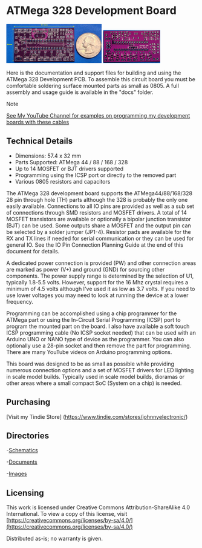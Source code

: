 # ATMega 328 Development Board

<img src="img/ATMega328_r2_pcb_f.jpg" width="50%">
<img src="img/ATMega328_r2_pcb_b.jpg" width="30%">

Here is the documentation and support files for building and using the ATMega 328 Development PCB. 
To assemble this circuit board you must be comfortable soldering surface mounted parts as small as 0805.
A full assembly and usage guide is available in the "docs" folder.
 
> [!NOTE]
> [See My YouTube Channel for examples on programming my development boards with these cables](https://www.youtube.com/@Johnny_Electronic/playlists)


## Technical Details

* Dimensions: 57.4 x 32 mm
* Parts Supported: ATMega 44 / 88 / 168 / 328
* Up to 14 MOSFET or BJT drivers supported
* Programming using the ICSP port or directly to the removed part
* Various 0805 resistors and capacitors

The ATMega 328 development board supports the ATMega44/88/168/328 28 pin through hole (TH) parts although the 328 is probably the only one easily available. Connections to all IO pins are provided as well as a sub set of connections through SMD resistors and MOSFET drivers. A total of 14 MOSFET transistors are available or optionally a bipolar junction transistor (BJT) can be used. Some outputs share a MOSFET and the output pin can be selected by a solder jumper (JP1-4). Resistor pads are available for the RX and TX lines if needed for serial communication or they can be used for general IO. See the IO Pin Connection Planning Guide at the end of this document for details.

A dedicated power connection is provided (PW) and other connection areas are marked as power (V+) and ground (GND) for sourcing other components. The power supply range is determined by the selection of U1, typically 1.8-5.5 volts. However, support for the 16 Mhz crystal requires a minimum of 4.5 volts although I've used it as low as 3.7 volts. If you need to use lower voltages you may need to look at running the device at a lower frequency.

Programming can be accomplished using a chip programmer for the ATMega part or using the In-Circuit Serial Programming (ICSP) port to program the mounted part on the board. I also have available a soft touch ICSP programming cable (No ICSP socket needed) that can be used with an Arduino UNO or NANO type of device as the programmer. You can also optionally use a 28-pin socket and then remove the part for programming. There are many YouTube videos on Arduino programming options.

This board was designed to be as small as possible while providing numerous connection options and a set of MOSFET drivers for LED lighting in scale model builds. Typically used in scale model builds, dioramas or other areas where a small compact SoC (System on a chip) is needed.


## Purchasing
[Visit my Tindie Store] (https://www.tindie.com/stores/johnnyelectronic/)



## Directories

-[Schematics](schematics/)

-[Documents](doc/)

-[Images](img/)



## Licensing

This work is licensed under Creative Commons Attribution-ShareAlike 4.0 International. 
To view a copy of this license, visit [https://creativecommons.org/licenses/by-sa/4.0/](https://creativecommons.org/licenses/by-sa/4.0/)

Distributed as-is; no warranty is given.








